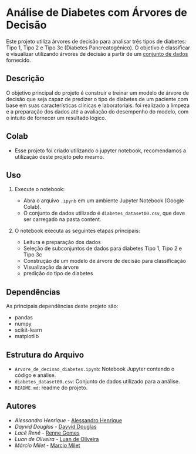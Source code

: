 # Análise de Diabetes com Árvores de Decisão

Este projeto utiliza árvores de decisão para analisar três tipos de diabetes: Tipo 1, Tipo 2 e Tipo 3c (Diabetes Pancreatogênico).
O objetivo é classificar  e visualizar utilizando árvores de decisão a partir de um [conjunto de dados](https://www.kaggle.com/datasets/ankitbatra1210/diabetes-dataset) fornecido.

## Descrição

O objetivo principal do projeto é construir e treinar um modelo de árvore de decisão que seja capaz de predizer o tipo de diabetes de um paciente com base em suas características clínicas e laboratoriais. foi realizado a limpeza e a preparação dos dados até a avaliação do desempenho do modelo, com o intuito de fornecer um resultado lógico.

## Colab
- Esse projeto foi criado utilizando o jupyter notebook, recomendamos a utilização deste projeto pelo mesmo.

## Uso

1. Execute o notebook:
   - Abra o arquivo `.ipynb` em um ambiente Jupyter Notebook (Google Colab).
   - O conjunto de dados utilizado é `diabetes_dataset00.csv`, que deve ser carregado na pasta content.

2. O notebook executa as seguintes etapas principais:
   - Leitura e preparação dos dados
   - Seleção de subconjuntos de dados para diabetes Tipo 1, Tipo 2 e Tipo 3c
   - Construção de um modelo de árvore de decisão para classificação
   - Visualização da árvore
   - predição do tipo de diabetes

## Dependências

As principais dependências deste projeto são:
- pandas
- numpy
- scikit-learn
- matplotlib

## Estrutura do Arquivo

- `Arvore_de_decisao_diabetes.ipynb`: Notebook Jupyter contendo o código e análise.
- `diabetes_dataset00.csv`: Conjunto de dados utilizado para a análise.
- `README.md`: readme do projeto.

## Autores

* *Alessandro Henrique* - [Alessandro Henrique](https://github.com/alessandrohpsf)
* *Dayvid Douglas* - [Dayvid Douglas](https://github.com/dayviddouglas)
* *Lacê Renê* - [Renne Gomes](https://github.com/rennegomes)
* *Luan de Oliveira* - [Luan de Oliveira](https://github.com/LuanOFS)
* *Márcio Milet* - [Marcio Milet](https://github.com/marciomilet)
